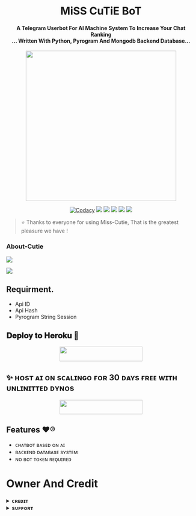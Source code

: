 <h1 align="center"><b> MiSS CuTiE BoT </b></h1>

<h4 align="center">A Telegram Userbot For AI Machine System To Increase Your Chat Ranking <br> ... Written With Python, Pyrogram And Mongodb Backend Database...</h4>

<p align="center"><a href="https:/t.me/NomorePreeti"><img src="https://te.legra.ph/file/a52d27c0fff348158a96e.jpg" width="400"></a></p>

<p align="center">
    <a href="https://app.codacy.com/manual/TheTeamScary/ScaryBot/dashboard"> <img src="https://img.shields.io/codacy/grade/4d58f2a402b54aed8a7d95f7add45a81?color=brightgreen&logo=codacy&logoColor=green&style=for-the-badge" alt="Codacy" /></a>
    <a href="https://github.com/TheTeamScary/ScaryBot"> <img src="https://img.shields.io/github/repo-size/TheTeamScary/ScaryBot?color=orange&logo=github&logoColor=green&style=for-the-badge" /></a>
    <a href="https://github.com/TheTeamScary/ScaryBot/commits/prince"> <img src="https://img.shields.io/github/last-commit/TheTeamScary/ScaryBot?color=brown&logo=github&logoColor=green&style=for-the-badge" /></a>
    <a href="https://github.com/TheTeamScary/ScaryBot/issues"> <img src="https://img.shields.io/github/issues/TheTeamScary/ScaryBot?color=blueviolet&logo=github&logoColor=green&style=for-the-badge" /></a>
    <a href="https://github.com/TheTeamScary/ScaryBot/network/members"> <img src="https://img.shields.io/github/forks/TheTeamScary/ScaryBot?color=red&logo=github&logoColor=green&style=for-the-badge" /></a>  
    <a href="https://pypi.org/project/Telethon/"> <img src="https://img.shields.io/pypi/v/telethon?color=yellow&label=telethon&logo=python&logoColor=green&style=for-the-badge" /></a>
</p>

> ⭐️ Thanks to everyone for using Miss-Cutie, That is the greatest pleasure we have !

### About-Cutie

<a href="https://youtube.com/@caringlover"><img src="https://img.shields.io/badge/Join-Subscribe%20Support-blue.svg?style=for-the-badge&logo=YouTube"></a> 

<a href="https://t.me/NomorePreeti"><img src="https://img.shields.io/badge/Owner's%20Official-green.svg?logo=telegram"></a>

## Requirment.
- Api ID
- Api Hash
- Pyrogram String Session


    
## 𝐃𝐞𝐩𝐥𝐨𝐲 𝐭𝐨 𝐇𝐞𝐫𝐨𝐤𝐮 🥀

<p align="center"><a href="https://heroku.com/deploy?template=https://github.com/TheTeamScary/ScaryBot"> <img src="https://img.shields.io/badge/ᴅᴇᴘʟᴏʏ%20ᴛᴏ%20ʜᴇʀᴏᴋᴜ-black?style=for-the-badge&logo=heroku" width="220" height="38.45"/></a></p>

## ✨ ʜᴏsᴛ ᴀɪ ᴏɴ sᴄᴀʟɪɴɢᴏ ғᴏʀ 30 ᴅᴀʏs ғʀᴇᴇ ᴡɪᴛʜ ᴜɴʟɪɴɪᴛᴛᴇᴅ ᴅʏɴᴏs

<p align="center"><a href="https://auth.scalingo.com/users/auth/github"> <img src="https://img.shields.io/badge/ᴅᴇᴘʟᴏʏ%20ᴛᴏ%20sᴄᴀʟɪɴɢᴏ-black?style=for-the-badge&logo=scalingo" width="220" height="38.45"/></a></p>


## Features ❤️®
- ᴄʜᴀᴛʙᴏᴛ ʙᴀsᴇᴅ ᴏɴ ᴀɪ 
- ʙᴀᴄᴋᴇɴᴅ ᴅᴀᴛᴀʙᴀsᴇ sʏsᴛᴇᴍ
- ɴᴏ ʙᴏᴛ ᴛᴏᴋᴇɴ ʀᴇǫᴜɪʀᴇᴅ

# Owner And Credit


<details>
<summary><b>ᴄʀᴇᴅɪᴛ</b></summary>
<br>

## 𝐒𝐩𝐞𝐜𝐢𝐚𝐥 𝐂𝐫𝐞𝐝𝐢𝐭

- [𝗟 么 𝗞 𝗦 𝗛 𝗬 么](https://t.me/NomoreLakshya)


</details>



<details>
<summary><b>sᴜᴘᴘᴏʀᴛ</b></summary>
<br>

# Support
<a href="https://t.me/Chat_ixz"><img src="https://img.shields.io/badge/Join-Telegram%20Group-green.svg?logo=Telegram"></a>
<a href="https://t.me/ScaryNetwork"><img src="https://img.shields.io/badge/Join-Telegram%20Channel-green.svg?logo=telegram"></a>
<a href="https://t.me/NomorePreeti"><img src="https://img.shields.io/badge/Owner's%20Official-green.svg?logo=telegram"></a>


</details>
